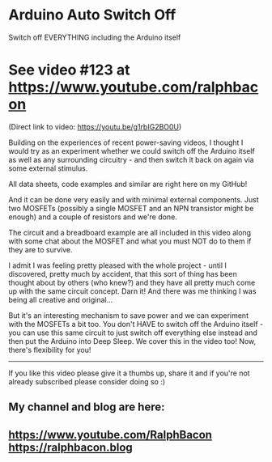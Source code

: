 # Arduino Auto Switch Off
Switch off EVERYTHING including the Arduino itself

# See video #123 at https://www.youtube.com/ralphbacon  
(Direct link to video: https://youtu.be/g1rbIG2BO0U)

Building on the experiences of recent power-saving videos, I thought I would try as an experiment whether we could switch off the Arduino itself as well as any surrounding circuitry - and then switch it back on again via some external stimulus.

All data sheets, code examples and similar are right here on my GitHub!

And it can be done very easily and with minimal external components. Just two MOSFETs (possibly a single MOSFET and an NPN transistor might be enough) and a couple of resistors and we're done.

The circuit and a breadboard example are all included in this video along with some chat about the MOSFET and what you must NOT do to them if they are to survive.

I admit I was feeling pretty pleased with the whole project - until I discovered, pretty much by accident, that this sort of thing has been thought about by others (who knew?) and they have all pretty much come up with the same circuit concept. Darn it! And there was me thinking I was being all creative and original...

But it's an interesting mechanism to save power and we can experiment with the MOSFETs a bit too. You don't HAVE to switch off the Arduino itself - you can use this same circuit to just switch off everything else instead and then put the Arduino into Deep Sleep. We cover this in the video too! Now, there's flexibility for you!

---

If you like this video please give it a thumbs up, share it and if you're not already subscribed please consider doing so :)

My channel and blog are here:  
------------------------------------------------------------------  
https://www.youtube.com/RalphBacon  
https://ralphbacon.blog  
------------------------------------------------------------------  
